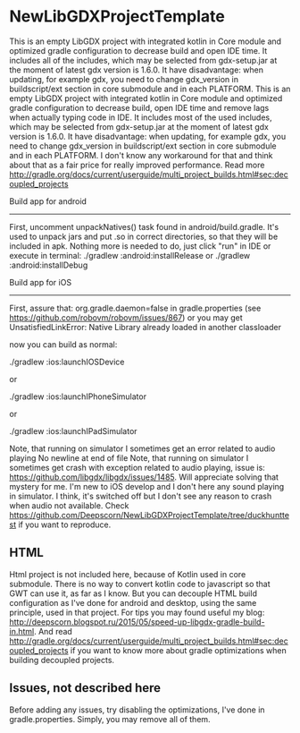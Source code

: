 # NewLibGDXProjectTemplate
This is an empty LibGDX project with integrated kotlin in Core module and optimized gradle configuration to decrease build and open IDE time. It includes all of the includes, which may be selected from gdx-setup.jar at the moment of latest gdx version is 1.6.0. It have disadvantage: when updating, for example gdx, you need to change gdx_version in buildscript/ext section in core submodule and in each PLATFORM.
This is an empty LibGDX project with integrated kotlin in Core module and optimized gradle configuration to decrease build, open IDE time and remove lags when actually typing code in IDE. It includes most of the used includes, which may be selected from gdx-setup.jar at the moment of latest gdx version is 1.6.0. It have disadvantage: when updating, for example gdx, you need to change gdx_version in buildscript/ext section in core submodule and in each PLATFORM. I don't know any workaround for that and think about that as a fair price for really improved performance. Read more  http://gradle.org/docs/current/userguide/multi_project_builds.html#sec:decoupled_projects

Build app for android

--------
First, uncomment unpackNatives() task found in android/build.gradle. It's used to unpack jars and put .so in correct directories, so that they will be included in apk. Nothing more is needed to do, just click "run" in IDE or execute in terminal:
./gradlew :android:installRelease
or
./gradlew :android:installDebug


Build app for iOS

--------
First, assure that:
org.gradle.daemon=false
in gradle.properties (see https://github.com/robovm/robovm/issues/867) or you may get UnsatisfiedLinkError: Native Library already loaded in another classloader

now you can build as normal:

./gradlew :ios:launchIOSDevice

or

./gradlew :ios:launchIPhoneSimulator

or

./gradlew :ios:launchIPadSimulator

Note, that running on simulator I sometimes get an error related to audio playing
 No newline at end of file
Note, that running on simulator I sometimes get crash with exception related to audio playing, issue is: https://github.com/libgdx/libgdx/issues/1485. Will appreciate solving that mystery for me. I'm new to iOS develop and I don't here any sound playing in simulator. I think, it's switched off but I don't see any reason to crash when audio not available. Check https://github.com/Deepscorn/NewLibGDXProjectTemplate/tree/duckhunttest if you want to reproduce.

HTML
--------
Html project is not included here, because of Kotlin used in core submodule. There is no way to convert kotlin code to javascript so that GWT can use it, as far as I know. But you can decouple HTML build configuration as I've done for android and desktop, using the same principle, used in that project. For tips you may found useful my blog: http://deepscorn.blogspot.ru/2015/05/speed-up-libgdx-gradle-build-in.html. And read http://gradle.org/docs/current/userguide/multi_project_builds.html#sec:decoupled_projects if you want to know more about gradle optimizations when building decoupled projects.

Issues, not described here
--------
Before adding any issues, try disabling the optimizations, I've done in gradle.properties. Simply, you may remove all of them.
